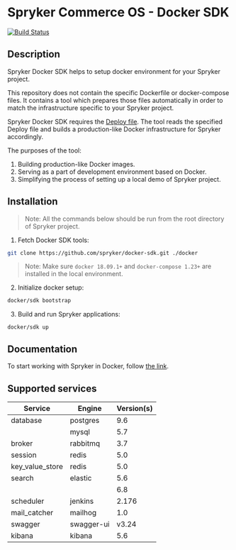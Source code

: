 # Spryker Commerce OS - Docker SDK
[![Build Status](https://travis-ci.org/spryker/docker-sdk.svg)](https://travis-ci.org/spryker/docker-sdk)

## Description

Spryker Docker SDK helps to setup docker environment for your Spryker project.

This repository does not contain the specific Dockerfile or docker-compose files.
It contains a tool which prepares those files automatically in order to match the infrastructure specific to your Spryker project.

Spryker Docker SDK requires the [Deploy file](https://documentation.spryker.com/installation/spryker_in_docker/docker_sdk/deploy-file-reference-version-1-201907.htm).
The tool reads the specified Deploy file and builds a production-like Docker infrastructure for Spryker accordingly.

The purposes of the tool:

1. Building production-like Docker images.
1. Serving as a part of development environment based on Docker.
1. Simplifying the process of setting up a local demo of Spryker project.

## Installation
> Note: All the commands below should be run from the root directory of Spryker project.

1. Fetch Docker SDK tools:
```bash
git clone https://github.com/spryker/docker-sdk.git ./docker
```

> Note: Make sure `docker 18.09.1+` and `docker-compose 1.23+` are installed in the local environment.


2. Initialize docker setup:

```bash
docker/sdk bootstrap
```

3. Build and run Spryker applications:
```
docker/sdk up
```

## Documentation

To start working with Spryker in Docker, follow [the link](https://documentation.spryker.com/installation/spryker_in_docker/docker_sdk/docker-sdk.htm).

## Supported services

| Service  | Engine  | Version(s)  |
|---|---|---|
| database  | postgres  | 9.6  |
|   | mysql  | 5.7  |
| broker  | rabbitmq  | 3.7  |
| session  | redis  | 5.0  |
| key_value_store  | redis  | 5.0  |
| search  | elastic  | 5.6  |
|   |   | 6.8  |
| scheduler  | jenkins  | 2.176  |
| mail_catcher  | mailhog  | 1.0  |
| swagger  | swagger-ui  | v3.24  |
| kibana  | kibana  | 5.6 |
